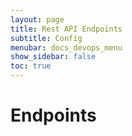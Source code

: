 ```yaml
---
layout: page
title: Rest API Endpoints
subtitle: Config
menubar: docs_devops_menu
show_sidebar: false
toc: true
---
```


# Endpoints
